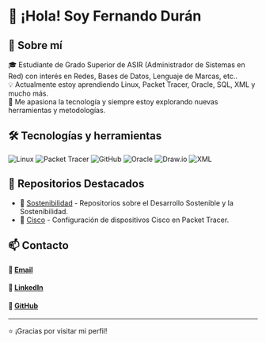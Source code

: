 # 👋 ¡Hola! Soy Fernando Durán

## 🚀 Sobre mí

🎓 Estudiante de Grado Superior de ASIR (Administrador de Sistemas en Red) con interés en Redes, Bases de Datos, Lenguaje de Marcas, etc..  
💡 Actualmente estoy aprendiendo Linux, Packet Tracer, Oracle, SQL, XML y mucho más.  
📌 Me apasiona la tecnología y siempre estoy explorando nuevas herramientas y metodologías.

## 🛠️ Tecnologías y herramientas

![Linux](https://img.shields.io/badge/Linux-FCC624?style=for-the-badge&logo=linux&logoColor=black)
![Packet Tracer](https://img.shields.io/badge/Packet%20Tracer-1A73E8?style=for-the-badge&logo=cisco&logoColor=white)
![GitHub](https://img.shields.io/badge/GitHub-181717?style=for-the-badge&logo=github&logoColor=white)
![Oracle](https://img.shields.io/badge/Oracle-F80000?style=for-the-badge&logo=oracle&logoColor=white)
![Draw.io](https://img.shields.io/badge/Draw.io-FF9900?style=for-the-badge&logo=diagrams.net&logoColor=white)
![XML](https://img.shields.io/badge/XML-8A2BE2?style=for-the-badge&logo=xml&logoColor=white)

## 📂 Repositorios Destacados

- 🔗 [Sostenibilidad](https://github.com/Nando-Asir?tab=repositories) - Repositorios sobre el Desarrollo Sostenible y la Sostenibilidad.
- 🔗 [Cisco](https://github.com/Nando-Asir/ConfiguracionCISCO) - Configuración de dispositivos Cisco en Packet Tracer.

## 📫 Contacto

#### 📧 [Email](ferdurave@gmail.com)  
#### 💼 [LinkedIn](https://www.linkedin.com/in/duran-fernando/)  
#### 🚀 [GitHub](https://github.com/Nando-Asir)


---
⭐ ¡Gracias por visitar mi perfil!
